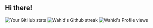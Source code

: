 ## Hi there!

![Your GitHub stats](https://github-readme-stats.vercel.app/api?username=wshuv-o&show_icons=true&theme=radical)
![Wahid's Github streak](https://github-readme-streak-stats.herokuapp.com/?user=wshuv-o&stroke=ffffff&background=0E1217&ring=8B959E&fire=ffffff&currStreakNum=ffffff&currStreakLabel=fff&sideNums=ffffff&sideLabels=8B959E&dates=ffffff)
![Wahid's Profile views](https://komarev.com/ghpvc/?username=wshuv-o&color=lightgrey)
